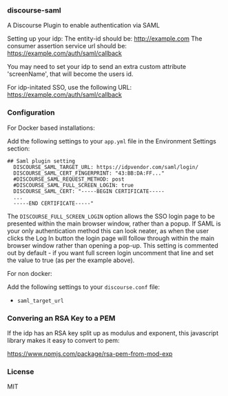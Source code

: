### discourse-saml

A Discourse Plugin to enable authentication via SAML

Setting up your idp:
The entity-id should be: http://example.com
The consumer assertion service url should be: https://example.com/auth/saml/callback

You may need to set your idp to send an extra custom attribute 'screenName', that will become the users id.

For idp-initated SSO, use the following URL:
https://example.com/auth/saml/callback

### Configuration

For Docker based installations:

Add the following settings to your `app.yml` file in the Environment Settings section:
```
## Saml plugin setting
  DISCOURSE_SAML_TARGET_URL: https://idpvendor.com/saml/login/
  DISCOURSE_SAML_CERT_FINGERPRINT: "43:BB:DA:FF..."
  #DISCOURSE_SAML_REQUEST_METHOD: post
  #DISCOURSE_SAML_FULL_SCREEN_LOGIN: true
  DISCOURSE_SAML_CERT: "-----BEGIN CERTIFICATE----- 
  ...
  -----END CERTIFICATE-----"
```

The `DISCOURSE_FULL_SCREEN_LOGIN` option allows the SSO login page to be presented within the main browser window, rather than a popup. If SAML is your only authentication method this can look neater, as when the user clicks the Log In button the login page will follow through within the main browser window rather than opening a pop-up. This setting is commented out by default - if you want full screen login uncomment that line and set the value to true (as per the example above).

For non docker:

Add the following settings to your `discourse.conf` file:

- `saml_target_url`

### Convering an RSA Key to a PEM

If the idp has an RSA key split up as modulus and exponent, this javascript library makes
it easy to convert to pem:

https://www.npmjs.com/package/rsa-pem-from-mod-exp

### License

MIT


